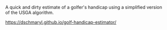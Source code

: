 A quick and dirty estimate of a golfer's handicap using a simplified version of the USGA algorithm.

https://dschmaryl.github.io/golf-handicap-estimator/
